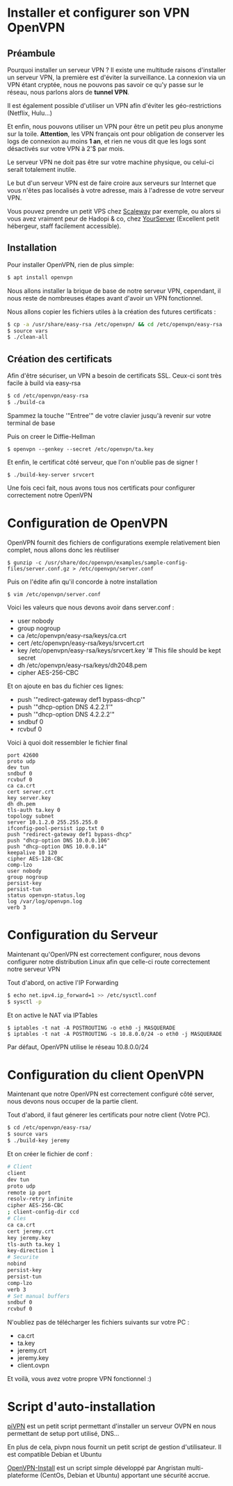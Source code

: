 # Installer et configurer son VPN OpenVPN

## Préambule

Pourquoi installer un serveur VPN ? Il existe une multitude raisons
d'installer un serveur VPN, la première est d'éviter la surveillance.
La connexion via un VPN étant cryptée, nous ne pouvons pas savoir ce
qu'y passe sur le réseau, nous parlons alors de **tunnel VPN**.

Il est également possible d'utiliser un VPN afin d'éviter les
géo-restrictions (Netflix, Hulu...)

Et enfin, nous pouvons utiliser un VPN pour être un petit peu plus
anonyme sur la toile. **Attention**, les VPN français ont pour
obligation de conserver les logs de connexion au moins **1 an**, et rien
ne vous dit que les logs sont désactivés sur votre VPN à 2'$ par mois.

Le serveur VPN ne doit pas être sur votre machine physique, ou celui-ci
serait totalement inutile.

Le but d'un serveur VPN est de faire croire aux serveurs sur Internet
que vous n'êtes pas localisés à votre adresse, mais à l'adresse de
votre serveur VPN.

Vous pouvez prendre un petit VPS chez
[Scaleway](https://www.scaleway.com/) par exemple, ou alors si vous avez
vraiment peur de Hadopi & co, chez
[YourServer](https://www.yourserver.se/) (Excellent petit hébergeur,
staff facilement accessible).

## Installation

Pour installer OpenVPN, rien de plus simple:

```bash
$ apt install openvpn
```

Nous allons installer la brique de base de notre serveur VPN, cependant,
il nous reste de nombreuses étapes avant d'avoir un VPN fonctionnel.

Nous allons copier les fichiers utiles à la création des futures
certificats :

```bash
$ cp -a /usr/share/easy-rsa /etc/openvpn/ && cd /etc/openvpn/easy-rsa
$ source vars
$ ./clean-all
```

## Création des certificats

Afin d'être sécuriser, un VPN a besoin de certificats SSL. Ceux-ci sont
très facile à build via easy-rsa

```bash
$ cd /etc/openvpn/easy-rsa
$ ./build-ca
```

Spammez la touche '"Entree'" de votre clavier jusqu'à revenir sur votre
terminal de base

Puis on creer le Diffie-Hellman

```
$ openvpn --genkey --secret /etc/openvpn/ta.key
```

Et enfin, le certificat côté serveur, que l'on n'oublie pas de signer
!

```
$ ./build-key-server srvcert
```

Une fois ceci fait, nous avons tous nos certificats pour configurer
correctement notre OpenVPN

# Configuration de OpenVPN

OpenVPN fournit des fichiers de configurations exemple relativement bien
complet, nous allons donc les réutiliser

```
$ gunzip -c /usr/share/doc/openvpn/examples/sample-config-files/server.conf.gz > /etc/openvpn/server.conf
```

Puis on l'édite afin qu'il concorde à notre installation

```
$ vim /etc/openvpn/server.conf
```

Voici les valeurs que nous devons avoir dans server.conf :

  * user nobody
  * group nogroup
  * ca /etc/openvpn/easy-rsa/keys/ca.crt
  * cert /etc/openvpn/easy-rsa/keys/srvcert.crt
  * key /etc/openvpn/easy-rsa/keys/srvcert.key '# This file should be
    kept secret
  * dh /etc/openvpn/easy-rsa/keys/dh2048.pem
  * cipher AES-256-CBC

Et on ajoute en bas du fichier ces lignes:

  * push '"redirect-gateway def1 bypass-dhcp'"
  * push '"dhcp-option DNS 4.2.2.1'"
  * push '"dhcp-option DNS 4.2.2.2'"
  * sndbuf 0
  * rcvbuf 0

Voici à quoi doit ressembler le fichier final

    port 42600
    proto udp
    dev tun
    sndbuf 0
    rcvbuf 0
    ca ca.crt
    cert server.crt
    key server.key
    dh dh.pem
    tls-auth ta.key 0
    topology subnet
    server 10.1.2.0 255.255.255.0
    ifconfig-pool-persist ipp.txt 0
    push "redirect-gateway def1 bypass-dhcp"
    push "dhcp-option DNS 10.0.0.106"
    push "dhcp-option DNS 10.0.0.14"
    keepalive 10 120
    cipher AES-128-CBC
    comp-lzo
    user nobody
    group nogroup
    persist-key
    persist-tun
    status openvpn-status.log
    log /var/log/openvpn.log
    verb 3

# Configuration du Serveur

Maintenant qu'OpenVPN est correctement configurer, nous devons
configurer notre distribution Linux afin que celle-ci route correctement
notre serveur VPN

Tout d'abord, on active l'IP Forwarding

```bash
$ echo net.ipv4.ip_forward=1 >> /etc/sysctl.conf
$ sysctl -p
```

Et on active le NAT via IPTables

    $ iptables -t nat -A POSTROUTING -o eth0 -j MASQUERADE
    $ iptables -t nat -A POSTROUTING -s 10.8.0.0/24 -o eth0 -j MASQUERADE

Par défaut, OpenVPN utilise le réseau 10.8.0.0/24

# Configuration du client OpenVPN

Maintenant que notre OpenVPN est correctement configuré côté server,
nous devons nous occuper de la partie client.

Tout d'abord, il faut génerer les certificats pour notre client (Votre
PC).

```bash
$ cd /etc/openvpn/easy-rsa/
$ source vars
$ ./build-key jeremy
```

Et on créer le fichier de conf :

```bash
# Client
client
dev tun
proto udp
remote ip port
resolv-retry infinite
cipher AES-256-CBC
; client-config-dir ccd
# Cles
ca ca.crt
cert jeremy.crt
key jeremy.key
tls-auth ta.key 1
key-direction 1
# Securite
nobind
persist-key
persist-tun
comp-lzo
verb 3
# Set manual buffers
sndbuf 0
rcvbuf 0
```

N'oubliez pas de télécharger les fichiers suivants sur votre PC :

  * ca.crt
  * ta.key
  * jeremy.crt
  * jeremy.key
  * client.ovpn

Et voilà, vous avez votre propre VPN fonctionnel :)

# Script d'auto-installation

[piVPN](https://github.com/pivpn/pivpn) est un petit script permettant
d'installer un serveur OVPN en nous permettant de setup port utilisé,
DNS...

En plus de cela, pivpn nous fournit un petit script de gestion
d'utilisateur. Il est compatible Debian et Ubuntu

[OpenVPN-Install](https://github.com/Angristan/OpenVPN-install) est un
script simple développé par Angristan multi-plateforme (CentOs, Debian
et Ubuntu) apportant une sécurité accrue.
